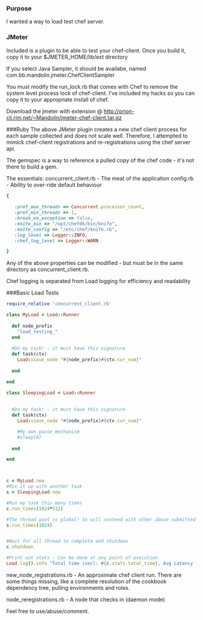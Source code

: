 
### Purpose
I wanted a way to load test chef server.

### JMeter
Included is a plugin to be able to test your chef-client.
Once you build it, copy it to your $JMETER_HOME/lib/ext directory

If you select Java Sampler, it should be availabe, named 
com.bb.mandolin.jmeter.ChefClientSampler

You must modify the run_lock.rb that comes with Chef to remove the system level process
lock of chef-client.  I've included my hacks so you can copy it to your appropriate install
of chef.

Download the jmeter with extension  @ http://orion-cli.rim.net/~Mandolin/jmeter-chef-client.tar.gz

###Ruby
The above JMeter plugin creates a new chef client process for each sample collected
and does not scale well.
Therefore, I attempted to mimick chef-client registrations and re-registrations using
the chef server api.

The gemspec is a way to reference a pulled copy of the chef code - it's not there to build a gem.

The essentials:
concurrent_client.rb - The meat of the application
config.rb - Ability to over-ride default behaviour
```ruby
{
   
   :pref_max_threads => Concurrent.processor_count,
   :pref_min_threads => 1,
   :break_on_exception => false,
   :knife_bin => "/opt/chefdk/bin/knife",
   :knife_config => "/etc/chef/knife.rb",
   :log_level => Logger::INFO,
   :chef_log_level => Logger::WARN

}
```
Any of the above properties can be modified - but must be in the same directory as concurrent_client.rb.

Chef logging is separated from Load logging for efficiency and readability

###Basic Load Tests
```ruby
require_relative 'concurrent_client.rb'

class MyLoad < Load::Runner
  
  def node_prefix
    "load_testing_"
  end
  
  #Do my task! - it must have this signature
  def task(ctx)
    Load::save_node "#{node_prefix}#{ctx.cur_num}"
    
  end

end

class SleepingLoad < Load::Runner
  
  
  #Do my task! - it must have this signature
  def task(ctx)
    Load::save_node "#{node_prefix}#{ctx.cur_num}"

    #My own pause mechanism
    #sleep(0)
    
  end

end



c = MyLoad.new
#Mix it up with another task
s = SleepingLoad.new

#Run my task this many times
c.run_times(1024*512)

#The thread pool is global! So will contend with other above submitted tasks
s.run_times(1024)


#Wait for all thread to complete and shutdown
c.shutdown

#Print out stats - Can be done at any point of execution
Load.log().info "Total time (sec): #{c.stats.total_time}, Avg Latency (sec) #{c.stats.avg_latency}, Throughput(task/sec): #{c.stats.throughput}"
```

new_node_registrations.rb - An approximate chef client run.
There are some things missing, like a complete resolution of the cookbook dependency tree,
pulling environments and roles.

node_reregistrations.rb - A node that checks in (daemon mode)

Feel free to use/abuse/comment.